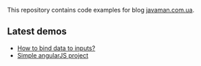 This repository contains code examples for blog [javaman.com.ua](http://javaman.com.ua).

<h2>Latest demos</h2>

<ul>
    <li><a href="https://romach.github.com/examples/angularjs/bind-data-to-inputs/index.html">How to bind data to inputs?</a></li>
    <li><a href="https://romach.github.com/examples/angularjs/simple-angular-js-application/index.html">Simple angularJS project</a></li>
</ul>
